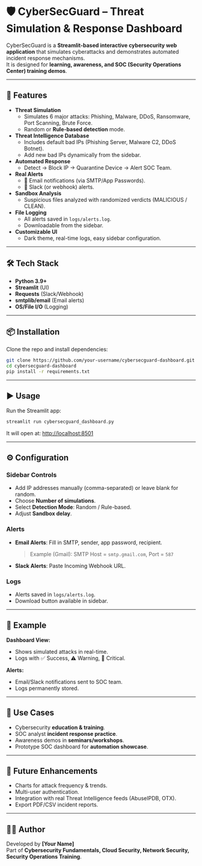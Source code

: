 
# 🛡 CyberSecGuard – Threat Simulation & Response Dashboard

CyberSecGuard is a **Streamlit-based interactive cybersecurity web application** that simulates cyberattacks and demonstrates automated incident response mechanisms.  
It is designed for **learning, awareness, and SOC (Security Operations Center) training demos**.

---

## 🚀 Features

- **Threat Simulation**
  - Simulates 6 major attacks: Phishing, Malware, DDoS, Ransomware, Port Scanning, Brute Force.
  - Random or **Rule-based detection** mode.
- **Threat Intelligence Database**
  - Includes default bad IPs (Phishing Server, Malware C2, DDoS Botnet).
  - Add new bad IPs dynamically from the sidebar.
- **Automated Response**
  - Detect → Block IP → Quarantine Device → Alert SOC Team.
- **Real Alerts**
  - 📧 Email notifications (via SMTP/App Passwords).
  - 💬 Slack (or webhook) alerts.
- **Sandbox Analysis**
  - Suspicious files analyzed with randomized verdicts (MALICIOUS / CLEAN).
- **File Logging**
  - All alerts saved in `logs/alerts.log`.
  - Downloadable from the sidebar.
- **Customizable UI**
  - Dark theme, real-time logs, easy sidebar configuration.

---

## 🛠️ Tech Stack

- **Python 3.9+**
- **Streamlit** (UI)
- **Requests** (Slack/Webhook)
- **smtplib/email** (Email alerts)
- **OS/File I/O** (Logging)

---

## 📦 Installation

Clone the repo and install dependencies:

```bash
git clone https://github.com/your-username/cybersecguard-dashboard.git
cd cybersecguard-dashboard
pip install -r requirements.txt
```

---

## ▶️ Usage

Run the Streamlit app:

```bash
streamlit run cybersecguard_dashboard.py
```

It will open at: [http://localhost:8501](http://localhost:8501)

---

## ⚙️ Configuration

### Sidebar Controls
- Add IP addresses manually (comma-separated) or leave blank for random.
- Choose **Number of simulations**.
- Select **Detection Mode**: Random / Rule-based.
- Adjust **Sandbox delay**.

### Alerts
- **Email Alerts**: Fill in SMTP, sender, app password, recipient.  
  > Example (Gmail): SMTP Host = `smtp.gmail.com`, Port = `587`
- **Slack Alerts**: Paste Incoming Webhook URL.

### Logs
- Alerts saved in `logs/alerts.log`.
- Download button available in sidebar.

---

## 📖 Example

**Dashboard View:**  
- Shows simulated attacks in real-time.
- Logs with ✅ Success, ⚠️ Warning, 🚨 Critical.

**Alerts:**  
- Email/Slack notifications sent to SOC team.
- Logs permanently stored.

---

## 🎯 Use Cases

- Cybersecurity **education & training**.
- SOC analyst **incident response practice**.
- Awareness demos in **seminars/workshops**.
- Prototype SOC dashboard for **automation showcase**.

---

## 📌 Future Enhancements

- Charts for attack frequency & trends.  
- Multi-user authentication.  
- Integration with real Threat Intelligence feeds (AbuseIPDB, OTX).  
- Export PDF/CSV incident reports.

---

## 👩‍💻 Author
Developed by **[Your Name]**  
Part of **Cybersecurity Fundamentals, Cloud Security, Network Security, Security Operations Training**.

